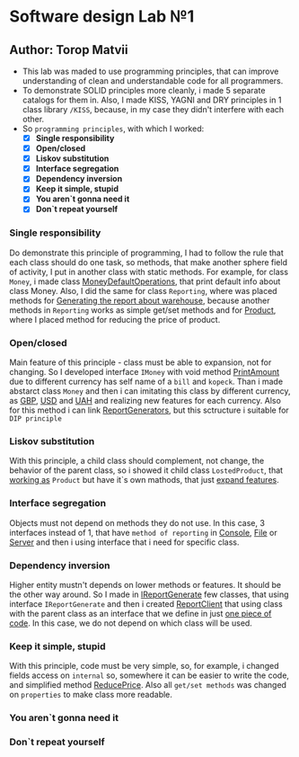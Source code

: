 # Software design Lab №1 
## Author: Torop Matvii

- This lab was maded to use programming principles, that can improve understanding of clean and understandable code for all programmers.
- To demonstrate SOLID principles more cleanly, i made 5 separate catalogs for them in. Also, I made KISS, YAGNI and DRY principles in 1 class library `/KISS`, because, in my case they didn't interfere with each other.
- So `programming principles`, with which I worked:
  - [x] **Single responsibility**
  - [x] **Open/closed**
  - [x] **Liskov substitution**
  - [x] **Interface segregation**
  - [x] **Dependency inversion**
  - [x] **Keep it simple, stupid**
  - [x] **You aren`t gonna need it**
  - [x] **Don`t repeat yourself**
### Single responsibility
Do demonstrate this principle of programming, I had to follow the rule that each class should do one task, so methods, that make another sphere field of activity, I put in another class with static methods. For example, for class `Money`, i made class [MoneyDefaultOperations](./Single%20Resposibility/MoneyDefaultOperations.cs#L11-L14), that print default info about class Money. Also, I did the same for class `Reporting`, where was placed methods for [Generating the report about warehouse](./Single%20Resposibility/ReportingManager.cs#L11), because another methods in `Reporting` works as simple get/set methods and for [Product](./Single%20Responsibility/ProductDefaultOperations.cs#L15), where I placed method for reducing the price of product.
### Open/closed
Main feature of this principle - class must be able to expansion, not for changing. So I developed interface `IMoney` with void method [PrintAmount](./OpenClosed/Money.cs#L5) due to different currency has self name of a `bill` and `kopeck`. Than i made abstarct class `Money` and then i can imitating this class by different currency, as [GBP](./OpenClosed/MoneyGBP.cs), [USD](./OpenClosed/MoneyUSD.cs) and [UAH](./OpenClosed/MoneyUAH.cs) and realizing new features for each currency. Also for this method i can link [ReportGenerators](./OpenClosed/IReportGenerate.cs#L9-L48), but this sctructure i suitable for `DIP principle`
### Liskov substitution
With this principle, a child class should complement, not change, the behavior of the parent class, so i showed it child class `LostedProduct`, that [working as](./LiskovSP/LostedProduct.cs) `Product` but have it`s own mathods, that just [expand features](./LiskovSP/LostedProduct.cs#L13-L22). 
### Interface segregation
Objects must not depend on methods they do not use. In this case, 3 interfaces instead of 1, that have `method of reporting` in [Console](./InterfaceSP/IReportConsole), [File](./InterfaceSP/IReportFile) or [Server](./InterfaceSP/IReportServer) and then i using interface that i need for specific class. 
### Dependency inversion
Higher entity mustn't depends on lower methods or features. It should be the other way around. So I made in [IReportGenerate](./DependencyIP/IReportGenerate.cs) few classes, that using interface `IReportGenerate` and then i created [ReportClient](./DependencyIP/IReportGenerate.cs#L50-L63) that using class with the parent class as an interface that we define in just [one piece of code](./DependencyIP/Reporting.cs#L73-L77). In this case, we do not depend on which class will be used.
### Keep it simple, stupid
With this principle, code must be very simple, so, for example, i changed fields access on `internal` so, somewhere it can be easier to write the code, and simplified method [ReducePrice](./KISS/Product.cs#L82-L100). Also all `get/set methods` was changed on `properties` to make class more readable.
### You aren`t gonna need it
### Don`t repeat yourself
